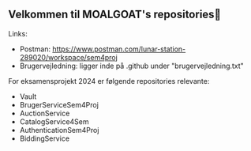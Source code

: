 ## **Velkommen til MOALGOAT's repositories**👋

Links:
- Postman: https://www.postman.com/lunar-station-289020/workspace/sem4proj
- Brugervejledning: ligger inde på .github under "brugervejledning.txt"

For eksamensprojekt 2024 er følgende repositories relevante:
- Vault
- BrugerServiceSem4Proj
- AuctionService 
- CatalogService4Sem
- AuthenticationSem4Proj
- BiddingService

<!--

**Here are some ideas to get you started:**

🙋‍♀️ A short introduction - what is your organization all about?
🌈 Contribution guidelines - how can the community get involved?
👩‍💻 Useful resources - where can the community find your docs? Is there anything else the community should know?
🍿 Fun facts - what does your team eat for breakfast?
🧙 Remember, you can do mighty things with the power of [Markdown](https://docs.github.com/github/writing-on-github/getting-started-with-writing-and-formatting-on-github/basic-writing-and-formatting-syntax)
-->

